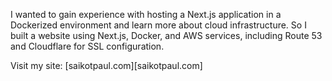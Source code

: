 I wanted to gain experience with hosting a Next.js application in a Dockerized environment and learn more about cloud infrastructure. So I built a website using Next.js, Docker, and AWS services, including Route 53 and Cloudflare for SSL configuration.

Visit my site: [saikotpaul.com][saikotpaul.com]
